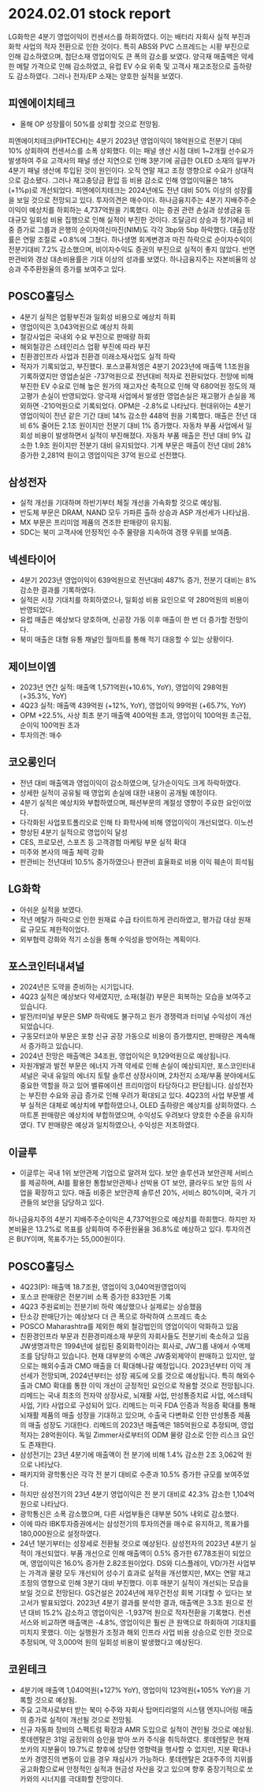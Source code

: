# 2024.02.01 stock report
LG화학은 4분기 영업이익이 컨센서스를 하회하였다. 이는 배터리 자회사 실적 부진과 화학 사업의 적자 전환으로 인한 것이다. 특히 ABS와 PVC 스프레드는 시황 부진으로 인해 감소하였으며, 첨단소재 영업이익도 큰 폭의 감소를 보였다. 양극재 매출액은 약세한 메탈 가격으로 인해 감소하였고, 유럽 EV 수요 위축 및 고객사 재고조정으로 출하량도 감소하였다. 그러나 전자/EP 소재는 양호한 실적을 보였다.
## 피엔에이치테크
- 올해 OP 성장률이 50%를 상회할 것으로 전망됨.

피엔에이치테크(PIHTECH)는 4분기 2023년 영업이익이 18억원으로 전분기 대비 10% 상회하여 컨센서스를 소폭 상회했다. 이는 패널 생산 시점 대비 1~2개월 선수요가 발생하여 주요 고객사의 패널 생산 지연으로 인해 3분기에 공급한 OLED 소재의 일부가 4분기 패널 생산에 투입된 것이 원인이다. 오직 연말 재고 조정 영향으로 수요가 상대적으로 감소됐다. 그러나 재고충당금 환입 등 비용 감소로 인해 영업이익율은 18%(+1%p)로 개선되었다. 피엔에이치테크는 2024년에도 전년 대비 50% 이상의 성장률을 보일 것으로 전망되고 있다. 투자의견은 매수이다.
하나금융지주는 4분기 지배주주순이익이 예상치를 하회하는 4,737억원을 기록했다. 이는 증권 관련 손실과 상생금융 등 대규모 일회성 비용 집행으로 인해 실적이 부진한 것이다. 조달금리 상승과 정기예금 비중 증가로 그룹과 은행의 순이자여신마진(NIM)도 각각 3bp와 5bp 하락했다. 대출성장률은 연말 조절로 +0.8%에 그쳤다. 하나생명 회계변경과 마진 하락으로 순이자수익이 전분기대비 7.2% 감소했으며, 비이자수익도 증권의 부진으로 실적이 좋지 않았다. 반면 판관비와 경상 대손비용률은 기대 이상의 성과를 보였다. 하나금융지주는 자본비율의 상승과 주주환원율의 증가를 보여주고 있다.
## POSCO홀딩스
- 4분기 실적은 업황부진과 일회성 비용으로 예상치 하회
- 영업이익은 3,043억원으로 예상치 하회
- 철강사업은 국내외 수요 부진으로 판매량 하회
- 해외철강은 스테인리스 업황 부진에 따라 부진
- 친환경인프라 사업과 친환경 미래소재사업도 실적 하락
- 적자가 기록되었고, 부진했다.
포스코퓨처엠은 4분기 2023년에 매출액 1.1조원을 기록하였지만 영업손실은 -737억원으로 전년대비 적자로 전환되었다. 전망에 비해 부진한 EV 수요로 인해 높은 원가의 재고자산 축적으로 인해 약 680억원 정도의 재고평가 손실이 반영되었다. 양극재 사업에서 발생한 영업손실은 재고평가 손실을 제외하면 -210억원으로 기록되었다. OPM은 -2.8%로 나타났다.
현대위아는 4분기 영업이익이 전년 같은 기간 대비 14% 감소한 448억 원을 기록했다. 매출은 전년 대비 6% 줄어든 2.1조 원이지만 전분기 대비 1% 증가했다. 자동차 부품 사업에서 일회성 비용이 발생하면서 실적이 부진해졌다. 자동차 부품 매출은 전년 대비 9% 감소한 1.9조 원이지만 전분기 대비 유지되었다. 기계 부문은 매출이 전년 대비 28% 증가한 2,281억 원이고 영업이익은 37억 원으로 선전했다.
## 삼성전자
- 실적 개선을 기대하며 하반기부터 체질 개선을 가속화할 것으로 예상됨.
- 반도체 부문은 DRAM, NAND 모두 가파른 출하 상승과 ASP 개선세가 나타났음.
- MX 부문은 프리미엄 제품의 견조한 판매량이 유지됨.
- SDC는 북미 고객사에 안정적인 수주 물량을 지속하여 경쟁 우위를 보여줌.
## 넥센타이어
- 4분기 2023년 영업이익이 639억원으로 전년대비 487% 증가, 전분기 대비는 8% 감소한 결과를 기록하였다.
- 실적은 시장 기대치를 하회하였으나, 일회성 비용 요인으로 약 280억원의 비용이 반영되었다.
- 유럽 매출은 예상보다 양호하며, 신공장 가동 이후 매출이 한 번 더 증가할 전망이다.
- 북미 매출은 대형 유통 채널인 월마트를 통해 적기 대응할 수 있는 상황이다.
## 제이브이엠
- 2023년 연간 실적: 매출액 1,571억원(+10.6%, YoY), 영업이익 298억원 (+35.3%, YoY)
- 4Q23 실적: 매출액 439억원 (+12%, YoY), 영업이익 99억원 (+65.7%, YoY)
- OPM +22.5%, 사상 최초 분기 매출액 400억원 초과, 영업이익 100억원 초근접, 순이익 100억원 초과
- 투자의견: 매수
## 코오롱인더
- 전년 대비 매출액과 영업이익이 감소하였으며, 당가순이익도 크게 하락하였다.
- 상세한 실적이 공유될 때 영업외 손실에 대한 내용이 공개될 예정이다.
- 4분기 실적은 예상치와 부합하였으며, 패션부문의 계절성 영향이 주요한 요인이었다.
- 다각화된 사업포트폴리오로 인해 타 화학사에 비해 영업이익이 개선되었다.
이노션
- 향상된 4분기 실적으로 영업이익 달성
- CES, 프로모션, 스포츠 등 고객경험 마케팅 부문 실적 확대
- 미주와 본사의 매출 체력 강화
- 판관비는 전년대비 10.5% 증가하였으나 판관비 효율화로 비용 이익 훼손이 희석됨
## LG화학
- 아쉬운 실적을 보였다.
- 작년 메탈가 하락으로 인한 원재료 수급 타이트하게 관리하였고, 평가감 대상 원재료 규모도 제한적이었다.
- 외부협력 강화와 적기 소싱을 통해 수익성을 방어하는 계획이다.
## 포스코인터내셔널
- 2024년은 도약을 준비하는 시기입니다.
- 4Q23 실적은 예상보다 약세였지만, 소재(철강) 부문은 회복하는 모습을 보여주고 있습니다.
- 발전/터미널 부문은 SMP 하락에도 불구하고 원가 경쟁력과 터미널 수익성이 개선되었습니다.
- 구동모터코아 부문은 포항 신규 공장 가동으로 비용이 증가했지만, 판매량은 계속해서 증가하고 있습니다.
- 2024년 전망은 매출액은 34조원, 영업이익은 9,129억원으로 예상됩니다.
- 자원개발과 발전 부문은 에너지 가격 약세로 인해 손실이 예상되지만, 포스코인터내셔널은 국내 유일의 에너지 토탈 솔루션 상장사이며, 2차전지 소재/부품 분야에서도 중요한 역할을 하고 있어 밸류에이션 프리미엄이 타당하다고 판단됩니다.
삼성전자는 부진한 수요와 공급 증가로 인해 우려가 확대되고 있다. 4Q23의 사업 부문별 세부 실적은 대체로 예상치에 부합하였으나, OLED 출하량은 예상치를 상회하였다. 스마트폰 판매량은 예상치에 부합하였으며, 수익성도 우려보다 양호한 수준을 유지하였다. TV 판매량은 예상과 일치하였으나, 수익성은 저조하였다.
## 이글루
- 이글루는 국내 1위 보안관제 기업으로 알려져 있다. 보안 솔루션과 보안관제 서비스를 제공하며, AI를 활용한 통합보안관제나 선박용 OT 보안, 클라우드 보안 등의 사업을 확장하고 있다. 매출 비중은 보안관제 솔루션 20%, 서비스 80%이며, 국가 기관들의 보안을 담당하고 있다.

하나금융지주의 4분기 지배주주순이익은 4,737억원으로 예상치를 하회했다. 하지만 자본비율은 13.2%로 목표를 상회하여 주주환원율을 36.8%로 예상하고 있다. 투자의견은 BUY이며, 목표주가는 55,000원이다.
## POSCO홀딩스
- 4Q23(P): 매출액 18.7조원, 영업이익 3,040억원영업이익
- 포스코 판매량은 전분기비 소폭 증가한 833만톤 기록
- 4Q23 주원료비는 전분기비 하락 예상했으나 실제로는 상승했음
- 탄소강 판매단가는 예상보다 더 큰 폭으로 하락하여 스프레드 축소
- POSCO Maharashtra를 제외한 해외 철강법인의 영업이익이 악화하고 있음
- 친환경인프라 부문과 친환경미래소재 부문의 자회사들도 전분기비 축소하고 있음
JW생명과학은 1994년에 설립된 중외화학이라는 회사로, JW그룹 내에서 수액제조를 담당하고 있습니다. 현재 대부분의 수액은 JW중외제약이 판매하고 있지만, 앞으로는 해외수출과 CMO 매출을 더 확대해나갈 예정입니다. 2023년부터 이익 개선세가 전망되며, 2024년부터는 성장 궤도에 오를 것으로 예상됩니다. 특히 해외수출과 CMO 확대를 통한 이익 개선이 긍정적인 요인으로 작용할 것으로 전망됩니다.
리메드는 국내 최초의 전자약 상장사로, 뇌재활 사업, 만성통증치료 사업, 에스테틱 사업, 기타 사업으로 구성되어 있다. 리메드는 미국 FDA 인증과 적응증 확대를 통해 뇌재활 제품의 매출 성장을 기대하고 있으며, 수출국 다변화로 인한 만성통증 제품의 매출 성장도 기대한다. 리메드의 2023년 매출액은 185억원으로 추정되며, 영업적자는 28억원이다. 독일 Zimmer사로부터의 ODM 물량 감소로 인한 리스크 요인도 존재한다.
- 삼성전기는 23년 4분기에 매출액이 전 분기에 비해 1.4% 감소한 2조 3,062억 원으로 나타났다.
- 패키지와 광학통신은 각각 전 분기 대비로 수준과 10.5% 증가한 규모를 보여주었다.
- 하지만 삼성전기의 23년 4분기 영업이익은 전 분기 대비로 42.3% 감소한 1,104억원으로 나타났다.
- 광학통신은 소폭 감소했으며, 다른 사업부들은 대부분 50% 내외로 감소했다.
- 이에 따라 IBK투자증권에서는 삼성전기의 투자의견을 매수로 유지하고, 목표가를 180,000원으로 설정하였다.
- 24년 1분기부터는 성장세로 전환될 것으로 예상된다.
삼성전자의 2023년 4분기 실적이 개선되었다. 부품 개선으로 인해 매출액이 0.5% 증가한 67.78조원이 되었으며, 영업이익은 16.0% 증가한 2.82조원이었다. DS와 디스플레이, VD/가전 사업부는 가격과 물량 모두 개선되어 성수기 효과로 실적을 개선했지만, MX는 연말 재고 조정의 영향으로 인해 3분기 대비 부진했다. 이후 매분기 실적이 개선되는 모습을 보일 것으로 전망된다.
GS건설은 2024년에 재무건전성 회복 기대할 수 있다는 보고서가 발표되었다. 2023년 4분기 결과를 분석한 결과, 매출액은 3.3조 원으로 전년 대비 15.2% 감소하고 영업이익은 -1,937억 원으로 적자전환을 기록했다. 컨센서스와 비교하면 매출액은 -4.8%, 영업이익은 훨씬 큰 원액으로 하회하여 기대치를 미치지 못했다. 이는 실행원가 조정과 해외 인프라 사업 비용 상승으로 인한 것으로 추정되며, 약 3,000억 원의 일회성 비용이 발생했다고 예상된다.
## 코윈테크
- 4분기에 매출액 1,040억원(+127% YoY), 영업이익 123억원(+105% YoY)을 기록할 것으로 예상됨.
- 주요 고객사로부터 받는 북미 수주와 자회사 탑머티리얼의 시스템 엔지니어링 매출의 증가로 실적이 개선될 것으로 전망됨.
- 신규 자동화 장비의 스펙트럼 확장과 AMR 도입으로 실적이 견인될 것으로 예상됨.
롯데렌탈은 31일 공정위의 승인을 받아 쏘카 주식을 취득하였다. 롯데렌탈은 현재 쏘카의 지분율이 19.7%로 향후에 상당한 영향력을 행사할 수 없지만, 지분 확대나 쏘카 경영진의 변동이 있을 경우 재심사가 가능하다. 롯데렌탈은 2대주주의 지위를 공고화함으로써 안정적인 실적과 현금성 자산을 갖고 있으며 향후 중장기적으로 쏘카와의 시너지를 극대화할 전망이다.